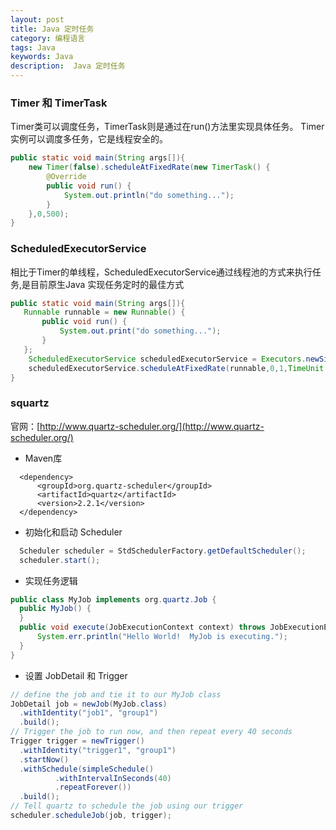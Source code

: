 ```yaml
---
layout: post
title: Java 定时任务
category: 编程语言
tags: Java
keywords: Java
description:  Java 定时任务
---
```

### Timer 和 TimerTask

Timer类可以调度任务，TimerTask则是通过在run()方法里实现具体任务。 Timer实例可以调度多任务，它是线程安全的。 

```java
public static void main(String args[]){
    new Timer(false).scheduleAtFixedRate(new TimerTask() {
        @Override
        public void run() {
            System.out.println("do something...");
        }
    },0,500);
}
```

### ScheduledExecutorService

相比于Timer的单线程，ScheduledExecutorService通过线程池的方式来执行任务,是目前原生Java 实现任务定时的最佳方式

```java
public static void main(String args[]){
   Runnable runnable = new Runnable() {
       public void run() {
           System.out.print("do something...");
       }
   };
    ScheduledExecutorService scheduledExecutorService = Executors.newSingleThreadScheduledExecutor();
    scheduledExecutorService.scheduleAtFixedRate(runnable,0,1,TimeUnit.SECONDS);
}
```

### squartz

官网：[http://www.quartz-scheduler.org/](http://www.quartz-scheduler.org/)

* Maven库

```
  <dependency>
      <groupId>org.quartz-scheduler</groupId>
      <artifactId>quartz</artifactId>
      <version>2.2.1</version>
  </dependency>
```

* 初始化和启动 Scheduler

```java
  Scheduler scheduler = StdSchedulerFactory.getDefaultScheduler();
  scheduler.start();
```

* 实现任务逻辑

```java
public class MyJob implements org.quartz.Job {
  public MyJob() {
  }
  public void execute(JobExecutionContext context) throws JobExecutionException {
      System.err.println("Hello World!  MyJob is executing.");
  }
}
```

* 设置 JobDetail 和 Trigger

```java
// define the job and tie it to our MyJob class
JobDetail job = newJob(MyJob.class)
  .withIdentity("job1", "group1")
  .build();
// Trigger the job to run now, and then repeat every 40 seconds
Trigger trigger = newTrigger()
  .withIdentity("trigger1", "group1")
  .startNow()
  .withSchedule(simpleSchedule()
          .withIntervalInSeconds(40)
          .repeatForever())
  .build();
// Tell quartz to schedule the job using our trigger
scheduler.scheduleJob(job, trigger);
```

